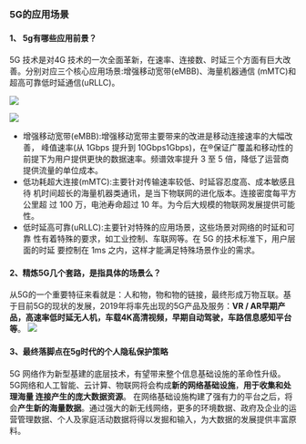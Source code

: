 ### 5G的应用场景

#### 1、 5g有哪些应用前景？

5G 技术是对4G 技术的一次全面革新，在速率、连接数、时延三个方面有巨大改善。分别对应三个核心应用场景:增强移动宽带(eMBB)、海量机器通信 (mMTC)和超高可靠低时延通信(uRLLC)。 

![](https://www.markeditor.com/file/get/e36b56440211f9606d8fb3e2d8538780.png)

![](https://www.markeditor.com/file/get/005331f3d8774fbb02689a156cacb18a.png)

- 增强移动宽带(eMBB):增强移动宽带主要带来的改进是移动连接速率的大幅改善， 峰值速率(从 1Gbps 提升到 10Gbps1Gbps)，在®保证广覆盖和移动性的前提下为用户提供更快的数据速率。频谱效率提升 3 至 5 倍，降低了运营商提供流量的单位成本。
- 低功耗超大连接(mMTC):主要针对传输速率较低、时延容忍度高、成本敏感且待 机时间超长的海量机器类通讯，是当下物联网的进化版本。连接密度每平方公里超 过 100 万，电池寿命超过 10 年。为今后大规模的物联网发展提供可能性。
- 低时延高可靠(uRLLC):主要针对特殊的应用场景，这些场景对网络的时延和可靠 性有着特殊的要求，如工业控制、车联网等。在 5G 的技术标准下，用户层面的时延 要控制在 1ms 之内，这样才能满足特殊场景作业的需求。

#### 2、精炼5G几个套路，是指具体的场景么？

从5G的一个重要特征来看就是：人和物，物和物的链接，最终形成万物互联。基于目前5G的现状的发展，2019年将率先出现的5G产品及服务：**VR / AR早期产品，高速率低时延无人机，车载4K高清视频，早期自动驾驶，车路信息感知平台等**。
![](https://www.markeditor.com/file/get/33548c2c034d0b070e2d945a70c3f995.png)


#### 3、最终落脚点在5g时代的个人隐私保护策略
5G 网络作为新型基建的底层技术，有望带来整个信息基础设施的革命性升级。 5G网络和人工智能、云计算、物联网将会构成**新的网络基础设施**，**用于收集和处理海量 连接产生的庞大数据资源**。
在网络基础设施构建了强有力的平台之后，将会**产生新的海量数据**。通过强大的新无线网络，更多的环境数据、政府及企业的运营管理数据、个人及家庭活动数据将得以发掘和输入，为大数据的发展提供丰富原料。

